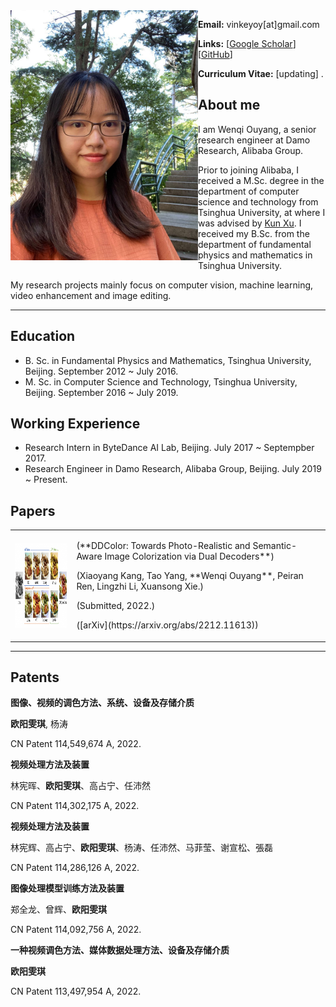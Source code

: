 <img align="left" width="300" height="400" src="data/my_photo.jpg">

**Email:** vinkeyoy[at]gmail.com

**Links:** [[Google Scholar](https://scholar.google.com/citations?user=pYeM5JUAAAAJ&hl=zh-CN)] [[GitHub](https://github.com/Vicky0522)]

**Curriculum Vitae:** [updating] .


## About me
I am Wenqi Ouyang, a senior research engineer at Damo Research, Alibaba Group.

Prior to joining Alibaba, I received a M.Sc. degree in the department of computer science and technology from Tsinghua University, at where I was advised by [Kun Xu](https://cg.cs.tsinghua.edu.cn/people/~kun/). I received my B.Sc. from the department of fundamental physics and mathematics in Tsinghua University.

My research projects mainly focus on computer vision, machine learning, video enhancement and image editing.

---

## Education
* B. Sc. in Fundamental Physics and Mathematics, Tsinghua University, Beijing. September 2012 ~ July 2016.
* M. Sc. in Computer Science and Technology, Tsinghua University, Beijing. September 2016 ~ July 2019.

## Working Experience
* Research Intern in ByteDance AI Lab, Beijing. July 2017 ~ Septempber 2017.
* Research Engineer in Damo Research, Alibaba Group, Beijing. July 2019 ~ Present.

## Papers
<table>
  <tr>
    <td><img align="left" width="240" height="135" src="data/paper_figure/ddcolor.png"></td>
    <td>
      <p>(**DDColor: Towards Photo-Realistic and Semantic-Aware Image Colorization via Dual Decoders**)</p>
      <p>(Xiaoyang Kang, Tao Yang, **Wenqi Ouyang**, Peiran Ren, Lingzhi Li, Xuansong Xie.)</p>
      <p>(Submitted, 2022.)</p>
      <p>([arXiv](https://arxiv.org/abs/2212.11613))</p>
    </td>
  </tr>
</table>

---

## Patents
**图像、视频的调色方法、系统、设备及存储介质**

**欧阳雯琪**, 杨涛

CN Patent 114,549,674 A, 2022.

**视频处理方法及装置**

林宪晖、**欧阳雯琪**、高占宁、任沛然

CN Patent 114,302,175 A, 2022.

**视频处理方法及装置**

林宪辉、高占宁、**欧阳雯琪**、杨涛、任沛然、马菲莹、谢宣松、張磊

CN Patent 114,286,126 A, 2022.

**图像处理模型训练方法及装置**

郑全龙、曾辉、**欧阳雯琪**

CN Patent 114,092,756 A, 2022.

**一种视频调色方法、媒体数据处理方法、设备及存储介质**

**欧阳雯琪**

CN Patent 113,497,954 A, 2022.

